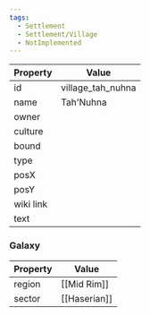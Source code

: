 ```yaml
---
tags:
  - Settlement
  - Settlement/Village
  - NotImplemented
---
```


| Property  | Value             |
| --------- | ----------------- |
| id        | village_tah_nuhna |
| name      | Tah'Nuhna         |
| owner     |                   |
| culture   |                   |
| bound     |                   |
| type      |                   |
| posX      |                   |
| posY      |                   |
| wiki link |                   |
| text      |                   |

### Galaxy
| Property | Value        |
| -------- | ------------ |
| region   | [[Mid Rim]]  |
| sector   | [[Haserian]] |
